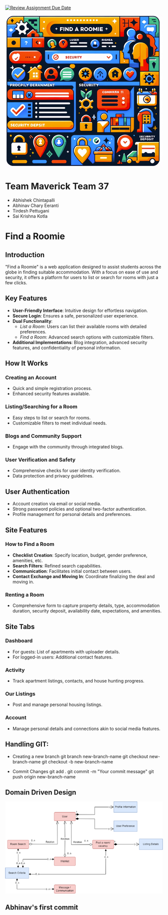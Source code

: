 [![Review Assignment Due Date](https://classroom.github.com/assets/deadline-readme-button-24ddc0f5d75046c5622901739e7c5dd533143b0c8e959d652212380cedb1ea36.svg)](https://classroom.github.com/a/OuSBNpwM)

<p align="center">
  <img src="images/image.png" alt="Alt text"/>
</p>

# Team Maverick Team 37
- Abhishek Chintapalli
- Abhinav Chary Eeranti
- Tirdesh Pettugani
- Sai Krishna Kotla

# Find a Roomie

## Introduction
"Find a Roomie" is a web application designed to assist students across the globe in finding suitable accommodation. With a focus on ease of use and security, it offers a platform for users to list or search for rooms with just a few clicks.

## Key Features
- **User-Friendly Interface**: Intuitive design for effortless navigation.
- **Secure Login**: Ensures a safe, personalized user experience.
- **Dual Functionality**:
  - *List a Room*: Users can list their available rooms with detailed preferences.
  - *Find a Room*: Advanced search options with customizable filters.
- **Additional Implementations**: Blog integration, advanced security features, and confidentiality of personal information.

## How It Works
### Creating an Account
- Quick and simple registration process.
- Enhanced security features available.

### Listing/Searching for a Room
- Easy steps to list or search for rooms.
- Customizable filters to meet individual needs.

### Blogs and Community Support
- Engage with the community through integrated blogs.

### User Verification and Safety
- Comprehensive checks for user identity verification.
- Data protection and privacy guidelines.

## User Authentication
- Account creation via email or social media.
- Strong password policies and optional two-factor authentication.
- Profile management for personal details and preferences.

## Site Features
### How to Find a Room
- **Checklist Creation**: Specify location, budget, gender preference, amenities, etc.
- **Search Filters**: Refined search capabilities.
- **Communication**: Facilitates initial contact between users.
- **Contact Exchange and Moving In**: Coordinate finalizing the deal and moving in.

### Renting a Room
- Comprehensive form to capture property details, type, accommodation duration, security deposit, availability date, expectations, and amenities.

## Site Tabs
### Dashboard
- For guests: List of apartments with uploader details.
- For logged-in users: Additional contact features.

### Activity
- Track apartment listings, contacts, and house hunting progress.

### Our Listings
- Post and manage personal housing listings.

### Account
- Manage personal details and connections akin to social media features.

## Handling GIT:
- Creating a new branch
git branch new-branch-name
git checkout new-branch-name
git checkout -b new-branch-name

- Commit Changes
git add .
git commit -m "Your commit message"
git push origin new-branch-name

## Domain Driven Design
<p align="center">
  <img src="images/Domain Driven Design.drawio.png" alt="Alt text"/>
</p>

## Abhinav's first commit